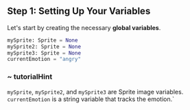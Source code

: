 
## **Step 1: Setting Up Your Variables**
Let's start by creating the necessary **global variables**.

```python 
mySprite: Sprite = None
mySprite2: Sprite = None
mySprite3: Sprite = None
currentEmotion = "angry"
```
### ~ tutorialHint
`mySprite`, `mySprite2`, and `mySprite3` are Sprite image variables.
`currentEmotion` is a string variable that tracks the emotion.` 
###
